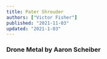 ```yaml
---
title: Pater Shrouder
authors: ["Victor Fisher"]
published: "2021-11-03"
updated: "2021-1-03"
---
```


### Drone Metal by Aaron Scheiber
